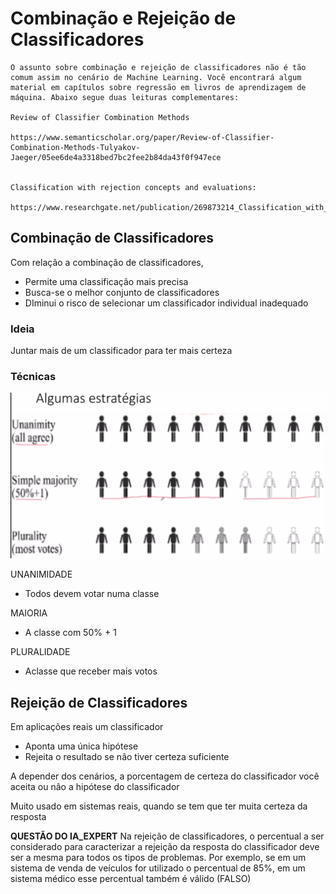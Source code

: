 # Combinação e Rejeição de Classificadores

````
O assunto sobre combinação e rejeição de classificadores não é tão comum assim no cenário de Machine Learning. Você encontrará algum material em capítulos sobre regressão em livros de aprendizagem de máquina. Abaixo segue duas leituras complementares:

Review of Classifier Combination Methods

https://www.semanticscholar.org/paper/Review-of-Classifier-Combination-Methods-Tulyakov-Jaeger/05ee6de4a3318bed7bc2fee2b84da43f0f947ece


Classification with rejection concepts and evaluations:

https://www.researchgate.net/publication/269873214_Classification_with_rejection_concepts_and_evaluations
````

## Combinação de Classificadores

Com relação a combinação de classificadores,
+ Permite uma classificação mais precisa
+ Busca-se o melhor conjunto de classificadores
+ DIminui o risco de selecionar um classificador individual inadequado

### Ideia

Juntar mais de um classificador para ter mais certeza

### Técnicas

<img src='../imgs/img-avaliacao-10.png' width=700px>

UNANIMIDADE
+ Todos devem votar numa classe

MAIORIA
+ A classe com 50% + 1

PLURALIDADE
+ Aclasse que receber mais votos

## Rejeição de Classificadores

Em aplicações reais um classificador
+ Aponta uma única hipótese
+ Rejeita o resultado se nâo tiver certeza suficiente


A depender dos cenários, a porcentagem de certeza do classificador você aceita ou nâo a hipótese do classificador
 
Muito usado em sistemas reais, quando se tem que ter muita certeza da resposta

**QUESTÃO DO IA_EXPERT**
Na rejeição de classificadores, o percentual a ser considerado para caracterizar a rejeição da resposta do classificador deve ser a mesma para todos os tipos de problemas. Por exemplo, se em um sistema de venda de veículos for utilizado o percentual de 85%, em um sistema médico esse percentual também é válido (FALSO)






